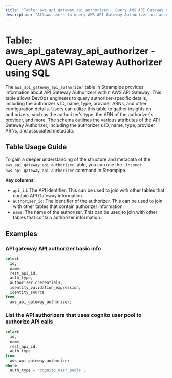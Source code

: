 ```yaml
---
title: "Table: aws_api_gateway_api_authorizer - Query AWS API Gateway Authorizer using SQL"
description: "Allows users to query AWS API Gateway Authorizer and access data about API Gateway Authorizers in an AWS account. This data includes the authorizer's ID, name, type, provider ARNs, and other configuration details."
---
```


# Table: aws_api_gateway_api_authorizer - Query AWS API Gateway Authorizer using SQL

The `aws_api_gateway_api_authorizer` table in Steampipe provides information about API Gateway Authorizers within AWS API Gateway. This table allows DevOps engineers to query authorizer-specific details, including the authorizer's ID, name, type, provider ARNs, and other configuration details. Users can utilize this table to gather insights on authorizers, such as the authorizer's type, the ARN of the authorizer's provider, and more. The schema outlines the various attributes of the API Gateway Authorizer, including the authorizer's ID, name, type, provider ARNs, and associated metadata.

## Table Usage Guide

To gain a deeper understanding of the structure and metadata of the `aws_api_gateway_api_authorizer` table, you can use the `.inspect aws_api_gateway_api_authorizer` command in Steampipe.

**Key columns**:

- `api_id`: The API identifier. This can be used to join with other tables that contain API Gateway information.
- `authorizer_id`: The identifier of the authorizer. This can be used to join with other tables that contain authorizer information.
- `name`: The name of the authorizer. This can be used to join with other tables that contain authorizer information.

## Examples

### API gateway API authorizer basic info

```sql
select
  id,
  name,
  rest_api_id,
  auth_type,
  authorizer_credentials,
  identity_validation_expression,
  identity_source
from
  aws_api_gateway_authorizer;
```


### List the API authorizers that uses cognito user pool to authorize API calls

```sql
select
  id,
  name,
  rest_api_id,
  auth_type
from
  aws_api_gateway_authorizer
where
  auth_type = 'cognito_user_pools';
```

